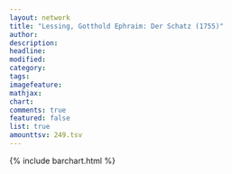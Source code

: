 ```yaml
---
layout: network
title: "Lessing, Gotthold Ephraim: Der Schatz (1755)"
author:
description:
headline:
modified:
category:
tags:
imagefeature: 
mathjax: 
chart: 
comments: true
featured: false
list: true
amounttsv: 249.tsv
---
```

{% include barchart.html %}

